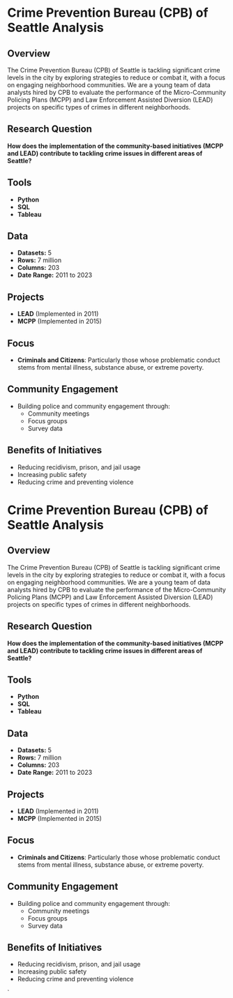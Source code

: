 # Crime Prevention Bureau (CPB) of Seattle Analysis

## Overview
The Crime Prevention Bureau (CPB) of Seattle is tackling significant crime levels in the city by exploring strategies to reduce or combat it, with a focus on engaging neighborhood communities. We are a young team of data analysts hired by CPB to evaluate the performance of the Micro-Community Policing Plans (MCPP) and Law Enforcement Assisted Diversion (LEAD) projects on specific types of crimes in different neighborhoods.

## Research Question
**How does the implementation of the community-based initiatives (MCPP and LEAD) contribute to tackling crime issues in different areas of Seattle?**

## Tools
- **Python**
- **SQL**
- **Tableau**

## Data
- **Datasets:** 5
- **Rows:** 7 million
- **Columns:** 203
- **Date Range:** 2011 to 2023

## Projects
- **LEAD** (Implemented in 2011)
- **MCPP** (Implemented in 2015)

## Focus
- **Criminals and Citizens**: Particularly those whose problematic conduct stems from mental illness, substance abuse, or extreme poverty.

## Community Engagement
- Building police and community engagement through:
  - Community meetings
  - Focus groups
  - Survey data

## Benefits of Initiatives
- Reducing recidivism, prison, and jail usage
- Increasing public safety
- Reducing crime and preventing violence

# Crime Prevention Bureau (CPB) of Seattle Analysis

## Overview
The Crime Prevention Bureau (CPB) of Seattle is tackling significant crime levels in the city by exploring strategies to reduce or combat it, with a focus on engaging neighborhood communities. We are a young team of data analysts hired by CPB to evaluate the performance of the Micro-Community Policing Plans (MCPP) and Law Enforcement Assisted Diversion (LEAD) projects on specific types of crimes in different neighborhoods.

## Research Question
**How does the implementation of the community-based initiatives (MCPP and LEAD) contribute to tackling crime issues in different areas of Seattle?**

## Tools
- **Python**
- **SQL**
- **Tableau**

## Data
- **Datasets:** 5
- **Rows:** 7 million
- **Columns:** 203
- **Date Range:** 2011 to 2023

## Projects
- **LEAD** (Implemented in 2011)
- **MCPP** (Implemented in 2015)

## Focus
- **Criminals and Citizens**: Particularly those whose problematic conduct stems from mental illness, substance abuse, or extreme poverty.

## Community Engagement
- Building police and community engagement through:
  - Community meetings
  - Focus groups
  - Survey data

## Benefits of Initiatives
- Reducing recidivism, prison, and jail usage
- Increasing public safety
- Reducing crime and preventing violence


`
